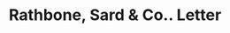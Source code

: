 ---
doi: 10.7916/D8KM0Q06
date_other: '1880'
date_other_textual: 1880-1889
form: correspondence
genre:
- Letters (correspondence)
name:
- Rathbone, Sard & Co.
object_in_context_url: https://biggert.cul.columbia.edu/items/view/ave_biggert_01641
subject_hierarchical_geographic:
- Detroit, Michigan, United States
- Chicago, Illinois, United States
- Albany, New York, United States
subject_name:
- Rathbone, Sard & Co.
title: Rathbone, Sard & Co.. Letter
sort_title: Rathbone, Sard & Co.. Letter
call_number: ave_biggert_01641
coordinates:
- 42.331388888888895,-83.04583333333333
- 41.83694444444445,-87.68472222222222
- 42.652499999999996,-73.75722222222223
pid: ave_biggert_01641
identifiers: ave_biggert_01641
thumbnail: false
permalink: /biggert/ave_biggert_01641/
layout: iiif-image-page
---